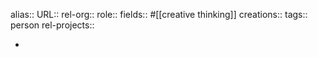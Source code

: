 alias::
URL::
rel-org::
role::
fields:: #[[creative thinking]]
creations::
tags:: person
rel-projects::


-
